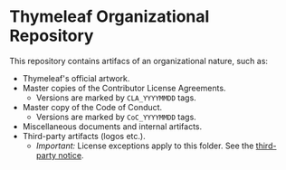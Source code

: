 
# Thymeleaf Organizational Repository

This repository contains artifacs of an organizational nature, such as:

   * Thymeleaf's official artwork.
   * Master copies of the Contributor License Agreements.
     * Versions are marked by `CLA_YYYYMMDD` tags.
   * Master copy of the Code of Conduct.
     * Versions are marked by `CoC_YYYYMMDD` tags.
   * Miscellaneous documents and internal artifacts.
   * Third-party artifacts (logos etc.).
     * _Important:_ License exceptions apply to this folder. See the 
       [third-party notice][3rdpty-notice].


[3rdpty-notice]: NOTICE_THIRDPARTY.markdown